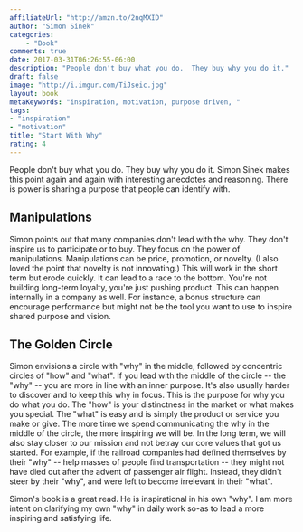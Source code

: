 ```yaml
---
affiliateUrl: "http://amzn.to/2nqMXID"
author: "Simon Sinek"
categories:
    - "Book"
comments: true
date: 2017-03-31T06:26:55-06:00
description: "People don't buy what you do.  They buy why you do it."
draft: false
image: "http://i.imgur.com/TiJseic.jpg"
layout: book
metaKeywords: "inspiration, motivation, purpose driven, "
tags:
- "inspiration"
- "motivation"
title: "Start With Why"
rating: 4
---
```


People don't buy what you do.  They buy why you do it.  Simon Sinek makes this point again and again with interesting anecdotes and reasoning.  There is power is sharing a purpose that people can identify with.

<!--more-->

## Manipulations

Simon points out that many companies don't lead with the why.  They don't inspire us to participate or to buy.  They focus on the power of manipulations.  Manipulations can be price, promotion, or novelty.  (I also loved the point that novelty is not innovating.) This will work in the short term but erode quickly.  It can lead to a race to the bottom.  You're not building long-term loyalty, you're just pushing product.  This can happen internally in a company as well.  For instance, a bonus structure can encourage performance but might not be the tool you want to use to inspire shared purpose and vision.

## The Golden Circle

Simon envisions a circle with "why" in the middle, followed by concentric circles of "how" and "what".  If you lead with the middle of the circle -- the "why" -- you are more in line with an inner purpose.  It's also usually harder to discover and to keep this why in focus.  This is the purpose for why you do what you do.  The "how" is your distinctness in the market or what makes you special.  The "what" is easy and is simply the product or service you make or give.  The more time we spend communicating the why in the middle of the circle, the more inspiring we will be.  In the long term, we will also stay closer to our mission and not betray our core values that got us started.  For example, if the railroad companies had defined themselves by their "why" -- help masses of people find transportation -- they might not have died out after the advent of passenger air flight.  Instead, they didn't steer by their "why", and were left to become irrelevant in their "what".

Simon's book is a great read.  He is inspirational in his own "why".  I am more intent on clarifying my own "why" in daily work so-as to lead a more inspiring and satisfying life.
